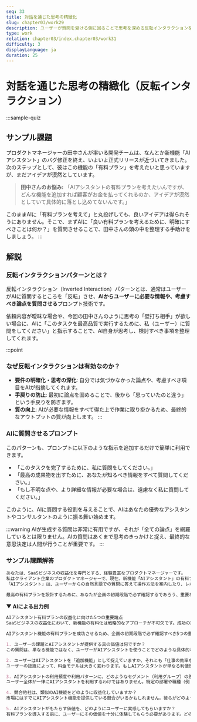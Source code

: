 ```yaml
---
seq: 33
title: 対話を通じた思考の精緻化
slug: chapter03/work29
description: ユーザーが質問を受ける側に回ることで思考を深める反転インタラクションを学ぶ
type: work
relation: chapter03/index,chapter03/work31
difficulty: 3
displayLanguage: ja
duration: 25
---
```


# 対話を通じた思考の精緻化（反転インタラクション）

:::sample-quiz
## サンプル課題
プロダクトマネージャーの田中さんが率いる開発チームは、なんとか新機能「AIアシスタント」のバグ修正を終え、いよいよ正式リリースが近づいてきました。
次のステップとして、彼はこの機能の「有料プラン」を考えたいと思っていますが、まだアイデアが漠然としています。

> **田中さんのお悩み:**
> 「AIアシスタントの有料プランを考えたいんですが、どんな機能を追加すれば顧客がお金を払ってくれるのか、アイデアが漠然としていて具体的に落とし込めてないんです。」

このままAIに「有料プランを考えて」と丸投げしても、良いアイデアは得られそうにありません。そこで、まずAIに「良い有料プランを考えるために、明確にすべきことは何か？」を質問させることで、田中さんの頭の中を整理する手助けをしましょう。
:::

## 解説

### 反転インタラクションパターンとは？

反転インタラクション（Inverted Interaction）パターンとは、通常はユーザーがAIに質問するところを「反転」させ、**AIからユーザーに必要な情報や、考慮すべき論点を質問させる**プロンプト技術です。

依頼内容が曖昧な場合や、今回の田中さんのように思考の「壁打ち相手」が欲しい場合に、AIに「このタスクを最高品質で実行するために、私（ユーザー）に質問をしてください」と指示することで、AI自身が思考し、検討すべき事項を整理してくれます。

:::point

### なぜ反転インタラクションは有効なのか？

- **要件の明確化・思考の深化**: 自分では気づかなかった論点や、考慮すべき項目をAIが指摘してくれます。
- **手戻りの防止**: 最初に論点を固めることで、後から「思っていたのと違う」という手戻りを防ぎます。
- **質の向上**: AIが必要な情報をすべて得た上で作業に取り掛かるため、最終的なアウトプットの質が向上します。
:::

### AIに質問させるプロンプト

このパターンも、プロンプトに以下のような指示を追加するだけで簡単に利用できます。

- 「このタスクを完了するために、私に質問をしてください。」
- 「最高の成果物を出すために、あなたが知るべき情報をすべて質問してください。」
- 「もし不明な点や、より詳細な情報が必要な場合は、遠慮なく私に質問してください。」

このように、AIに質問する役割を与えることで、AIはあなたの優秀なアシスタントやコンサルタントのように振る舞い始めます。

:::warning
AIが生成する質問は非常に有用ですが、それが「全ての論点」を網羅しているとは限りません。AIの質問はあくまで思考のきっかけと捉え、最終的な意思決定は人間が行うことが重要です。
:::

### サンプル課題解答
```markdown
あなたは、SaaSビジネスの収益化を専門とする、経験豊富なプロダクトマネージャーです。
私はクライアント企業のプロダクトマネージャーで、現在、新機能「AIアシスタント」の有料プランを企画したいと考えています。
「AIアシスタント」は、ユーザーからの自然言語での質問に答えて操作方法を案内したり、レポート作成を自動化したりする機能です。

最高の有料プランを設計するために、あなたが企画の初期段階で必ず確認するであろう、重要な論点を質問形式で5つ提示してください。
```

**▼ AIによる出力例**
```markdown
AIアシスタント有料プランの収益化に向けた5つの重要論点
SaaSビジネスの収益化において、新機能の有料化は戦略的なアプローチが不可欠です。成功の鍵は、ユーザーに「なぜお金を払う価値があるのか」を明確に提示できるかどうかです。

AIアシスタント機能の有料プランを成功させるため、企画の初期段階で必ず確認すべき5つの重要な質問を提示します。

1. ユーザーの課題とAIアシスタントが提供する真の価値は何ですか？
この質問は、単なる機能ではなく、ユーザーがAIアシスタントを使うことでどのような具体的な成果やメリットを得られるのかを深く掘り下げるためのものです。例えば、レポート作成の自動化によって、ユーザーはどれくらいの時間を節約でき、その時間を他の生産的な業務に充てられるのでしょうか？ このような定量的・定性的な価値を明確にすることで、価格設定の根拠が固まります。

2. ユーザーはAIアシスタントを「追加機能」として捉えていますか、それとも「仕事の効率を劇的に変えるコア機能」として捉えていますか？
ユーザーの認識によって、料金モデルは大きく変わります。もしAIアシスタントが単なる利便性の向上であれば、既存プランへのアドオン（追加料金）モデルが考えられます。一方、業務フローを根本から変えるようなインパクトがあるなら、AIアシスタントを中核とする新しい上位プランを設けることで、より高い収益を期待できます。

3. AIアシスタントの利用頻度や利用パターンに、どのようなセグメント（利用グループ）の差がありますか？
ユーザー全体が一律にAIアシスタントを利用するわけではありません。特定の部署や職種（例：マーケター、カスタマーサポート担当者）がより頻繁に、深く利用する可能性があります。最も価値を感じてくれる「パワーユーザー」は誰で、彼らの利用頻度や利用上限（例：月の質問回数、生成レポート数）はどの程度ですか？ この情報を把握することで、段階的な料金プラン（例：無料・Pro・Enterprise）を設計するためのヒントが得られます。

4. 競合他社は、類似のAI機能をどのように収益化していますか？
市場にはすでにAIアシスタント機能を提供している競合がいるかもしれません。彼らがどのような料金体系（例：従量課金、機能制限、ユーザー数課金）を採用しているかを分析することは非常に重要です。なぜその料金モデルを採用していると考えますか？ この分析によって、自社の価格競争力を評価し、差別化されたプラン設計の方向性を見定めることができます。

5. AIアシスタントがもたらす価値を、どのようにユーザーに実感してもらいますか？
有料プランを導入する前に、ユーザーにその価値を十分に体験してもらう必要があります。どのような無料体験（例：7日間の無料トライアル、一部機能の無料開放）を提供すれば、ユーザーはAIアシスタントの価値を最大限に理解し、「有料でも使いたい」と感じてくれるでしょうか？ ユーザーが料金を支払う意思決定をするには、その価値を体感できる「フック」が不可欠です。
```
